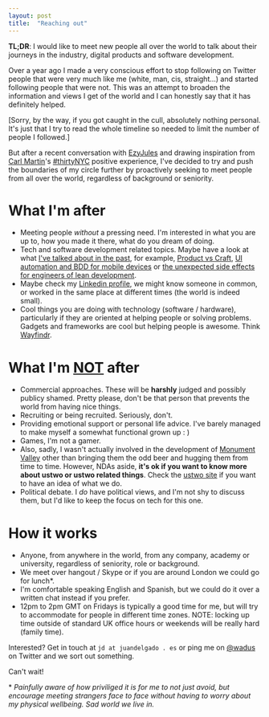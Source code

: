 ```yaml
---
layout: post
title:  "Reaching out"
---
```


**TL;DR**: I would like to meet new people all over the world to talk about their journeys in the industry, digital products and software development.

Over a year ago I made a very conscious effort to stop following on Twitter people that were very much like me (white, man, cis, straight...) and started following people that were not. This was an attempt to broaden the information and views I get of the world and I can honestly say that it has definitely helped.

[Sorry, by the way, if you got caught in the cull, absolutely nothing personal. It's just that I try to read the whole timeline so needed to limit the number of people I followed.]

But after a recent conversation with [EzyJules](https://twitter.com/ezyjules) and drawing inspiration from [Carl Martin](https://twitter.com/carlmartin)'s [\#thirtyNYC](https://medium.com/@carlmartin/thirtynyc-3d5da4a9616f#.a19jycney) positive experience, I've decided to try and push the boundaries of my circle further by proactively seeking to meet people from all over the world, regardless of background or seniority.

# What I'm after

 * Meeting people _without_ a pressing need. I'm interested in what you are up to, how you made it there, what do you dream of doing.
 * Tech and software development related topics. Maybe have a look at what [I've talked about in the past](/archive), for example, [Product vs Craft](/2016/05/03/product-vs-craft/), [UI automation and BDD for mobile devices](https://ustwo.com/blog/bdd-cross-platform-applications-the-technical-setup) or [the unexpected side effects for engineers of lean development](http://tech.ustwo.com/2014/09/22/that-itchy-feeling-when-you-are-not-heads-down-coding/).
 * Maybe check my [Linkedin profile](https://www.linkedin.com/in/delgadojuan), we might know someone in common, or worked in the same place at different times (the world is indeed small).
 * Cool things you are doing with technology (software / hardware), particularly if they are oriented at helping people or solving problems. Gadgets and frameworks are cool but helping people is awesome. Think [Wayfindr](https://www.wayfindr.net/).

# What I'm <u>NOT</u> after

 * Commercial approaches. These will be **harshly** judged and possibly publicy shamed. Pretty please, don't be that person that prevents the world from having nice things.
 * Recruiting or being recruited. Seriously, don't.
 * Providing emotional support or personal life advice. I've barely managed to make myself a somewhat functional grown up : )
 * Games, I'm not a gamer. 
 * Also, sadly, I wasn't actually involved in the development of [Monument Valley](http://www.monumentvalleygame.com/) other than bringing them the odd beer and hugging them from time to time. However, NDAs aside, **it's ok if you want to know more about ustwo or ustwo related things**. Check the [ustwo site](https://ustwo.com/) if you want to have an idea of what we do. 
 * Political debate. I _do_ have political views, and I'm not shy to discuss them, but I'd like to keep the focus on tech for this one.
 
# How it works

 * Anyone, from anywhere in the world, from any company, academy or university, regardless of seniority, role or background.
 * We meet over hangout / Skype or if you are around London we could go for lunch*.
 * I'm comfortable speaking English and Spanish, but we could do it over a written chat instead if you prefer.
 * 12pm to 2pm GMT on Fridays is typically a good time for me, but will try to accommodate for people in different time zones. NOTE: locking up time outside of standard UK office hours or weekends will be really hard (family time).

Interested? Get in touch at `jd at juandelgado . es` or ping me on [@wadus](https://twitter.com/wadus) on Twitter and we sort out something.

Can't wait!

\* *Painfully aware of how priviliged it is for me to not just avoid, but encourage meeting strangers face to face without having to worry about my physical wellbeing. Sad world we live in.*